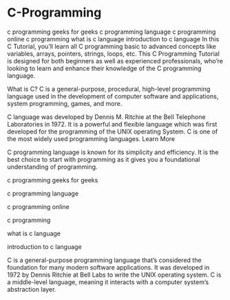 # C-Programming
c programming geeks for geeks  c programming language  c programming online  c programming  what is c language  introduction to c language
In this C Tutorial, you’ll learn all C programming basic to advanced concepts like variables, arrays, pointers, strings, loops, etc. This C Programming Tutorial is designed for both beginners as well as experienced professionals, who’re looking to learn and enhance their knowledge of the C programming language.

What is C?
C is a general-purpose, procedural, high-level programming language used in the development of computer software and applications, system programming, games, and more.

C language was developed by Dennis M. Ritchie at the Bell Telephone Laboratories in 1972.
It is a powerful and flexible language which was first developed for the programming of the UNIX operating System.
C is one of the most widely used programming languages.
Learn More

C programming language is known for its simplicity and efficiency. It is the best choice to start with programming as it gives you a foundational understanding of programming.

c programming geeks for geeks

c programming language

c programming online

c programming

what is c language

introduction to c language

C is a general-purpose programming language that’s considered the foundation for many modern software applications. It was developed in 1972 by Dennis Ritchie at Bell Labs to write the UNIX operating system. C is a middle-level language, meaning it interacts with a computer system’s abstraction layer.
